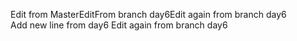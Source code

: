 Edit from MasterEditFrom branch day6Edit again from branch day6   
Add new line from day6 Edit again from branch day6



